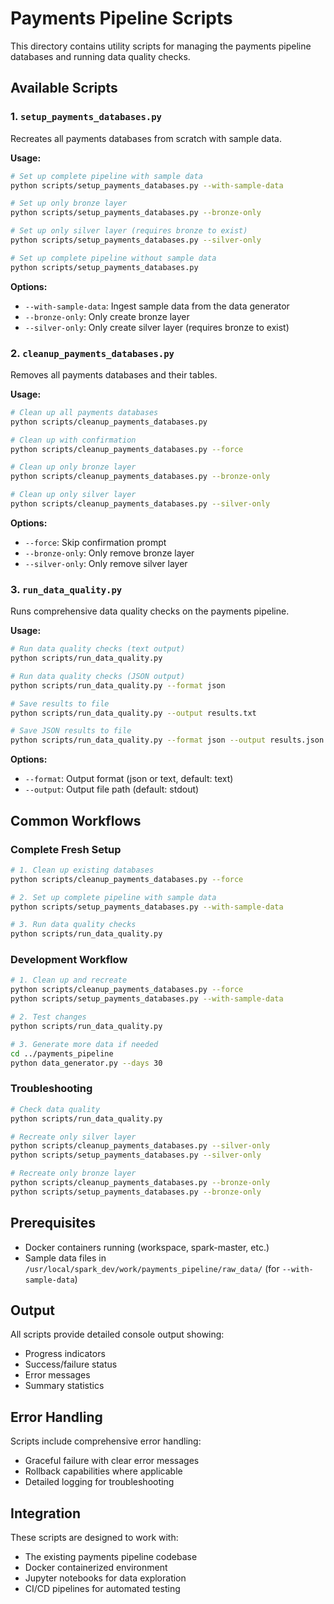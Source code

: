 # Payments Pipeline Scripts

This directory contains utility scripts for managing the payments pipeline databases and running data quality checks.

## Available Scripts

### 1. `setup_payments_databases.py`

Recreates all payments databases from scratch with sample data.

**Usage:**
```bash
# Set up complete pipeline with sample data
python scripts/setup_payments_databases.py --with-sample-data

# Set up only bronze layer
python scripts/setup_payments_databases.py --bronze-only

# Set up only silver layer (requires bronze to exist)
python scripts/setup_payments_databases.py --silver-only

# Set up complete pipeline without sample data
python scripts/setup_payments_databases.py
```

**Options:**
- `--with-sample-data`: Ingest sample data from the data generator
- `--bronze-only`: Only create bronze layer
- `--silver-only`: Only create silver layer (requires bronze to exist)

### 2. `cleanup_payments_databases.py`

Removes all payments databases and their tables.

**Usage:**
```bash
# Clean up all payments databases
python scripts/cleanup_payments_databases.py

# Clean up with confirmation
python scripts/cleanup_payments_databases.py --force

# Clean up only bronze layer
python scripts/cleanup_payments_databases.py --bronze-only

# Clean up only silver layer
python scripts/cleanup_payments_databases.py --silver-only
```

**Options:**
- `--force`: Skip confirmation prompt
- `--bronze-only`: Only remove bronze layer
- `--silver-only`: Only remove silver layer

### 3. `run_data_quality.py`

Runs comprehensive data quality checks on the payments pipeline.

**Usage:**
```bash
# Run data quality checks (text output)
python scripts/run_data_quality.py

# Run data quality checks (JSON output)
python scripts/run_data_quality.py --format json

# Save results to file
python scripts/run_data_quality.py --output results.txt

# Save JSON results to file
python scripts/run_data_quality.py --format json --output results.json
```

**Options:**
- `--format`: Output format (json or text, default: text)
- `--output`: Output file path (default: stdout)

## Common Workflows

### Complete Fresh Setup
```bash
# 1. Clean up existing databases
python scripts/cleanup_payments_databases.py --force

# 2. Set up complete pipeline with sample data
python scripts/setup_payments_databases.py --with-sample-data

# 3. Run data quality checks
python scripts/run_data_quality.py
```

### Development Workflow
```bash
# 1. Clean up and recreate
python scripts/cleanup_payments_databases.py --force
python scripts/setup_payments_databases.py --with-sample-data

# 2. Test changes
python scripts/run_data_quality.py

# 3. Generate more data if needed
cd ../payments_pipeline
python data_generator.py --days 30
```

### Troubleshooting
```bash
# Check data quality
python scripts/run_data_quality.py

# Recreate only silver layer
python scripts/cleanup_payments_databases.py --silver-only
python scripts/setup_payments_databases.py --silver-only

# Recreate only bronze layer
python scripts/cleanup_payments_databases.py --bronze-only
python scripts/setup_payments_databases.py --bronze-only
```

## Prerequisites

- Docker containers running (workspace, spark-master, etc.)
- Sample data files in `/usr/local/spark_dev/work/payments_pipeline/raw_data/` (for `--with-sample-data`)

## Output

All scripts provide detailed console output showing:
- Progress indicators
- Success/failure status
- Error messages
- Summary statistics

## Error Handling

Scripts include comprehensive error handling:
- Graceful failure with clear error messages
- Rollback capabilities where applicable
- Detailed logging for troubleshooting

## Integration

These scripts are designed to work with:
- The existing payments pipeline codebase
- Docker containerized environment
- Jupyter notebooks for data exploration
- CI/CD pipelines for automated testing
